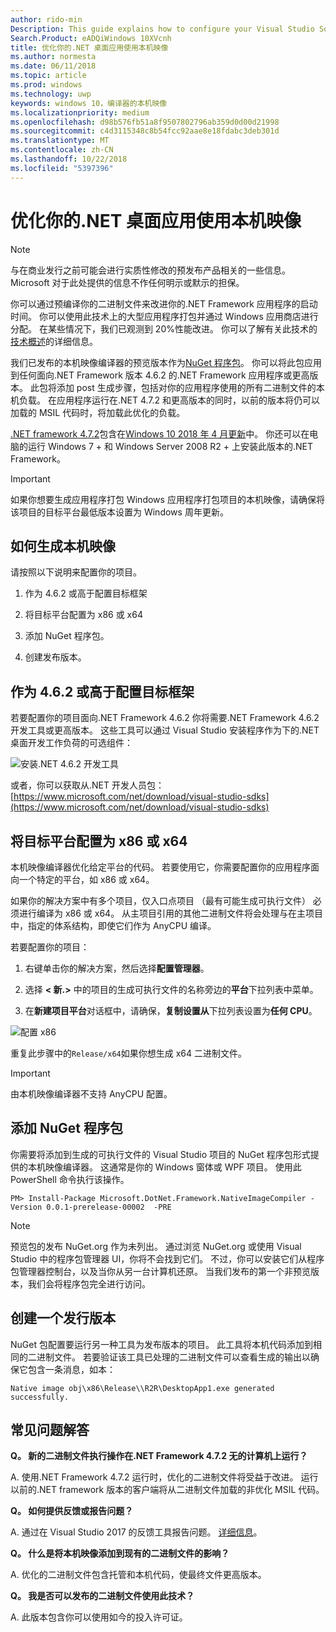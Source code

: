 ```yaml
---
author: rido-min
Description: This guide explains how to configure your Visual Studio Solution to optimize the application binaries with native images.
Search.Product: eADQiWindows 10XVcnh
title: 优化你的.NET 桌面应用使用本机映像
ms.author: normesta
ms.date: 06/11/2018
ms.topic: article
ms.prod: windows
ms.technology: uwp
keywords: windows 10，编译器的本机映像
ms.localizationpriority: medium
ms.openlocfilehash: d98b576fb51a8f9507802796ab359d0d00d21998
ms.sourcegitcommit: c4d3115348c8b54fcc92aae8e18fdabc3deb301d
ms.translationtype: MT
ms.contentlocale: zh-CN
ms.lasthandoff: 10/22/2018
ms.locfileid: "5397396"
---
```

# <a name="optimize-your-net-desktop-apps-with-native-images"></a>优化你的.NET 桌面应用使用本机映像

> [!NOTE]
> 与在商业发行之前可能会进行实质性修改的预发布产品相关的一些信息。 Microsoft 对于此处提供的信息不作任何明示或默示的担保。

你可以通过预编译你的二进制文件来改进你的.NET Framework 应用程序的启动时间。 你可以使用此技术上的大型应用程序打包并通过 Windows 应用商店进行分配。 在某些情况下，我们已观测到 20%性能改进。 你可以了解有关此技术的[技术概述](https://github.com/dotnet/coreclr/blob/master/Documentation/botr/readytorun-overview.md)的详细信息。

我们已发布的本机映像编译器的预览版本作为[NuGet 程序包](https://www.nuget.org/packages/Microsoft.DotNet.Framework.NativeImageCompiler)。 你可以将此包应用到任何面向.NET Framework 版本 4.6.2 的.NET Framework 应用程序或更高版本。 此包将添加 post 生成步骤，包括对你的应用程序使用的所有二进制文件的本机负载。 在应用程序运行在.NET 4.7.2 和更高版本的同时，以前的版本将仍可以加载的 MSIL 代码时，将加载此优化的负载。

[.NET framework 4.7.2](https://blogs.msdn.microsoft.com/dotnet/2018/04/30/announcing-the-net-framework-4-7-2/)包含在[Windows 10 2018 年 4 月更新](https://blogs.windows.com/windowsexperience/2018/04/30/how-to-get-the-windows-10-april-2018-update/)中。 你还可以在电脑的运行 Windows 7 + 和 Windows Server 2008 R2 + 上安装此版本的.NET Framework。

> [!IMPORTANT]
> 如果你想要生成应用程序打包 Windows 应用程序打包项目的本机映像，请确保将该项目的目标平台最低版本设置为 Windows 周年更新。

## <a name="how-to-produce-native-images"></a>如何生成本机映像

请按照以下说明来配置你的项目。

1. 作为 4.6.2 或高于配置目标框架

2. 将目标平台配置为 x86 或 x64 

3. 添加 NuGet 程序包。

4. 创建发布版本。

## <a name="configure-the-target-framework-as-462-or-above"></a>作为 4.6.2 或高于配置目标框架

若要配置你的项目面向.NET Framework 4.6.2 你将需要.NET Framework 4.6.2 开发工具或更高版本。 这些工具可以通过 Visual Studio 安装程序作为下的.NET 桌面开发工作负荷的可选组件：

![安装.NET 4.6.2 开发工具](images/desktop-to-uwp/install-4.6.2-devpack.png)

或者，你可以获取从.NET 开发人员包：[https://www.microsoft.com/net/download/visual-studio-sdks](https://www.microsoft.com/net/download/visual-studio-sdks)

## <a name="configure-the-target-platform-as-x86-or-x64"></a>将目标平台配置为 x86 或 x64

本机映像编译器优化给定平台的代码。 若要使用它，你需要配置你的应用程序面向一个特定的平台，如 x86 或 x64。

如果你的解决方案中有多个项目，仅入口点项目 （最有可能生成可执行文件） 必须进行编译为 x86 或 x64。 从主项目引用的其他二进制文件将会处理与在主项目中，指定的体系结构，即使它们作为 AnyCPU 编译。

若要配置你的项目：

1. 右键单击你的解决方案，然后选择**配置管理器**。

2. 选择 **< 新.>** 中的项目的生成可执行文件的名称旁边的**平台**下拉列表中菜单。

3. 在**新建项目平台**对话框中，请确保，**复制设置从**下拉列表设置为**任何 CPU**。

![配置 x86](images/desktop-to-uwp/configure-x86.png)

重复此步骤中的`Release/x64`如果你想生成 x64 二进制文件。

>[!IMPORTANT]
> 由本机映像编译器不支持 AnyCPU 配置。

## <a name="add-the-nuget-packages"></a>添加 NuGet 程序包

你需要将添加到生成的可执行文件的 Visual Studio 项目的 NuGet 程序包形式提供的本机映像编译器。 这通常是你的 Windows 窗体或 WPF 项目。 使用此 PowerShell 命令执行该操作。

```PS
PM> Install-Package Microsoft.DotNet.Framework.NativeImageCompiler -Version 0.0.1-prerelease-00002  -PRE
```

> [!NOTE]
> 预览包的发布 NuGet.org 作为未列出。 通过浏览 NuGet.org 或使用 Visual Studio 中的程序包管理器 UI，你将不会找到它们。 不过，你可以安装它们从程序包管理器控制台，以及当你从另一台计算机还原。 当我们发布的第一个非预览版本，我们会将程序包完全进行访问。

## <a name="create-a-release-build"></a>创建一个发行版本

NuGet 包配置要运行另一种工具为发布版本的项目。 此工具将本机代码添加到相同的二进制文件。
若要验证该工具已处理的二进制文件可以查看生成的输出以确保它包含一条消息，如本：

```
Native image obj\x86\Release\\R2R\DesktopApp1.exe generated successfully.
```

## <a name="faq"></a>常见问题解答

**Q。 新的二进制文件执行操作在.NET Framework 4.7.2 无的计算机上运行？**

A. 使用.NET Framework 4.7.2 运行时，优化的二进制文件将受益于改进。 运行以前的.NET framework 版本的客户端将从二进制文件加载的非优化 MSIL 代码。

**Q。 如何提供反馈或报告问题？**

A. 通过在 Visual Studio 2017 的反馈工具报告问题。 [详细信息](https://docs.microsoft.com/visualstudio/ide/how-to-report-a-problem-with-visual-studio-2017)。

**Q。 什么是将本机映像添加到现有的二进制文件的影响？**

A. 优化的二进制文件包含托管和本机代码，使最终文件更高版本。

**Q。 我是否可以发布的二进制文件使用此技术？**

A. 此版本包含你可以使用如今的投入许可证。
